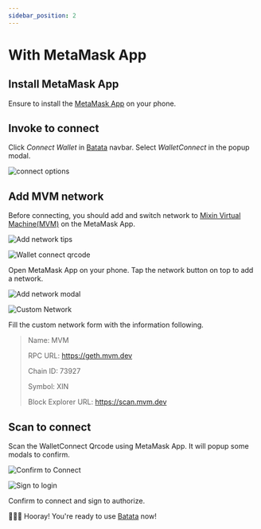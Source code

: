 ```yaml
---
sidebar_position: 2
---
```


# With MetaMask App

## Install MetaMask App

Ensure to install the [MetaMask App](https://metamask.io/download/) on your phone.

## Invoke to connect

Click _Connect Wallet_ in [Batata](https://batata.im) navbar. Select _WalletConnect_ in the popup modal.

<div class="max-w-lg mx-auto">

![connect options](images/wc_connect_options.png)

</div>

## Add MVM network

Before connecting, you should add and switch network to [Mixin Virtual Machine(MVM)](https://scan.mvm.dev) on the MetaMask App.

<div className="grid gap-4 sm:grid-cols-2">

![Add network tips](images/wc_switch_to_mvm.png)

![Wallet connect qrcode](images/wc_qrcode.png)

</div>

Open MetaMask App on your phone. Tap the network button on top to add a network.

<div className="grid gap-4 sm:grid-cols-2">

![Add network modal](images/metamask_app_add_network.jpg)

![Custom Network](images/metamask_app_custom_network.jpg)

</div>

Fill the custom network form with the information following.

> Name: MVM
>
> RPC URL: https://geth.mvm.dev
>
> Chain ID: 73927
>
> Symbol: XIN
>
> Block Explorer URL: https://scan.mvm.dev

## Scan to connect

Scan the WalletConnect Qrcode using MetaMask App. It will popup some modals to confirm.

<div className="grid gap-4 sm:grid-cols-2">

![Confirm to Connect](images/metamask_app_confirm_to_connect.jpg)

![Sign to login](images/metamask_app_sign_to_login.jpg)

</div>

Confirm to connect and sign to authorize.

🥳🥳🥳 Hooray! You're ready to use [Batata](https://batata.im) now!
